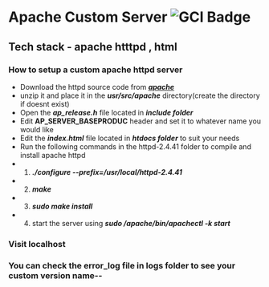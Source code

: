 # Apache Custom Server ![GCI Badge](https://img.shields.io/badge/Google%20Code%20In-JBoss%20Community-red?style=flatr&labelColor=fdb900)
## Tech stack - apache htttpd , html

### How to setup a custom apache httpd server

* Download the httpd source code from ***[apache](http://mirrors.estointernet.in/apache//httpd/httpd-2.4.41.tar.gz)***
* unzip it and place it in the ***usr/src/apache*** directory(create the directory if doesnt exist)
* Open the ***ap_release.h*** file located in ***include folder***
* Edit **AP_SERVER_BASEPRODUC** header and set it to whatever name you would like
* Edit the ***index.html*** file located in ***htdocs folder*** to suit your needs
* Run the following commands in the httpd-2.4.41 folder to compile and install apache httpd
* 1) ***./configure --prefix=/usr/local/httpd-2.4.41***
* 2) ***make***
* 3) ***sudo make install***
* 4) start the server using ***sudo /apache/bin/apachectl -k start***

### Visit localhost
### You can check the error_log file in logs folder to see your custom version name--
